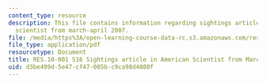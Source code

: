 ```yaml
---
content_type: resource
description: This file contains information regarding sightings article in american
  scientist from march-april 2007.
file: /media/https%3A/open-learning-course-data-rc.s3.amazonaws.com/res-10-001-making-science-and-engineering-pictures-a-practical-guide-to-presenting-your-work-spring-2016/d3be499d5e47cf47085bc9ca98d4080f_MITRES_10_001S16_MarchApril07.pdf
file_type: application/pdf
resourcetype: Document
title: RES.10-001 S16 Sightings article in American Scientist from March-April 2007
uid: d3be499d-5e47-cf47-085b-c9ca98d4080f
---
```

